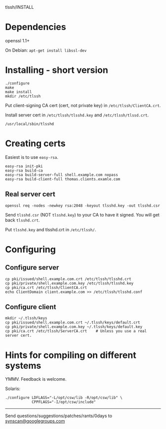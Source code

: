 tlssh/INSTALL


# Dependencies
openssl 1.1+

On Debian: `apt-get install libssl-dev`


# Installing - short version

```
./configure
make
make install
mkdir /etc/tlssh
```

Put client-signing CA cert (cert, not private key) in `/etc/tlssh/ClientCA.crt`.

Install server cert in `/etc/tlssh/tlsshd.key` and `/etc/tlssh/tlssd.crt`.

```
/usr/local/sbin/tlsshd
```

# Creating certs

Easiest is to use `easy-rsa`.
```
easy-rsa init-pki
easy-rsa build-ca
easy-rsa build-server-full shell.example.com nopass
easy-rsa build-client-full thomas.clients.examle.com
```

## Real server cert

```
openssl req -nodes -newkey rsa:2048 -keyout tlsshd.key -out tlsshd.csr
```

Send `tlsshd.csr` (NOT `tlsshd.key`) to your CA to have it signed. You will get
back `tlsshd.crt`.

Put `tlsshd.key` and tlsshd.crt in `/etc/tlssh/`.

# Configuring

## Configure server

```
cp pki/issued/shell.example.com.crt /etc/tlssh/tlsshd.crt
cp pki/private/shell.example.com.key /etc/tlssh/tlsshd.key
cp pki/ca.crt /etc/tlssh/ClientCA.crt
echo ClientDomain client.example.com >> /etc/tlssh/tlsshd.conf
```

## Configure client

```
mkdir ~/.tlssh/keys
cp pki/issued/shell.example.com.crt ~/.tlssh/keys/default.crt
cp pki/private/shell.example.com.key ~/.tlssh/keys/default.key
cp pki/ca.crt /etc/tlssh/ServerCA.crt    # Unless you use a real server cert.
```

# Hints for compiling on different systems

YMMV. Feedback is welcome.

Solaris:

```
./configure LDFLAGS="-L/opt/csw/lib -R/opt/csw/lib" \
            CPPFLAGS="-I/opt/csw/include"
```


--------------------------------------------------------------------------
Send questions/suggestions/patches/rants/0days to synscan@googlegroups.com
